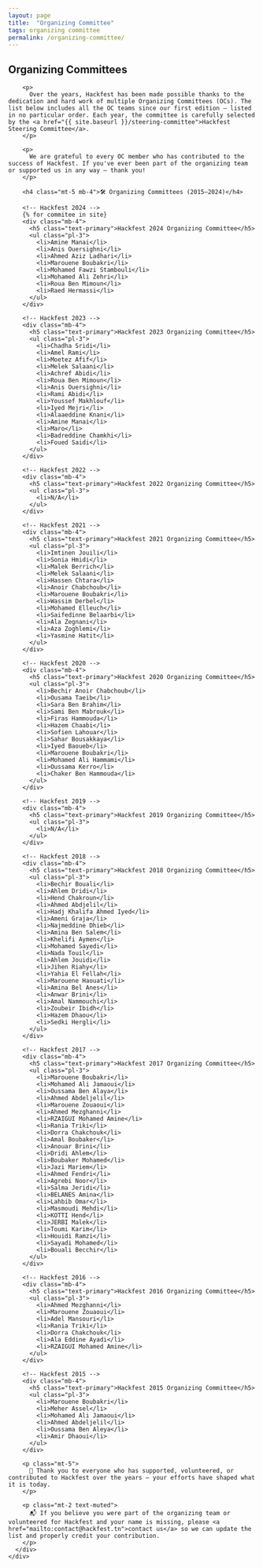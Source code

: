 ```yaml
---
layout: page
title:  "Organizing Committee"
tags: organizing committee
permalink: /organizing-committee/
---
```


<section class="content-section" id="oc">
  <div class="container">
    <div class="row">
      <div class="col-lg-10 mx-auto">
        <h2 class="mb-4">Organizing Committees</h2>

        <p>
          Over the years, Hackfest has been made possible thanks to the dedication and hard work of multiple Organizing Committees (OCs). The list below includes all the OC teams since our first edition — listed in no particular order. Each year, the committee is carefully selected by the <a href="{{ site.baseurl }}/steering-committee">Hackfest Steering Committee</a>.
        </p>

        <p>
          We are grateful to every OC member who has contributed to the success of Hackfest. If you've ever been part of the organizing team or supported us in any way — thank you!
        </p>

        <h4 class="mt-5 mb-4">🛠️ Organizing Committees (2015–2024)</h4>

        <!-- Hackfest 2024 -->
        {% for commitee in site}
        <div class="mb-4">
          <h5 class="text-primary">Hackfest 2024 Organizing Committee</h5>
          <ul class="pl-3">
            <li>Amine Manai</li>
            <li>Anis Ouersighni</li>
            <li>Ahmed Aziz Ladhari</li>
            <li>Marouene Boubakri</li>
            <li>Mohamed Fawzi Stambouli</li>
            <li>Mohamed Ali Zehri</li>
            <li>Roua Ben Mimoun</li>
            <li>Raed Hermassi</li>
          </ul>
        </div>

        <!-- Hackfest 2023 -->
        <div class="mb-4">
          <h5 class="text-primary">Hackfest 2023 Organizing Committee</h5>
          <ul class="pl-3">
            <li>Chadha Sridi</li>
            <li>Amel Rami</li>
            <li>Moetez Afif</li>
            <li>Melek Salaani</li>
            <li>Achref Abidi</li>
            <li>Roua Ben Mimoun</li>
            <li>Anis Ouersighni</li>
            <li>Rami Abidi</li>
            <li>Youssef Makhlouf</li>
            <li>Iyed Mejri</li>
            <li>Alaaeddine Knani</li>
            <li>Amine Manai</li>
            <li>Maro</li>
            <li>Badreddine Chamkhi</li>
            <li>Foued Saidi</li>
          </ul>
        </div>

        <!-- Hackfest 2022 -->
        <div class="mb-4">
          <h5 class="text-primary">Hackfest 2022 Organizing Committee</h5>
          <ul class="pl-3">
            <li>N/A</li>
          </ul>
        </div>

        <!-- Hackfest 2021 -->
        <div class="mb-4">
          <h5 class="text-primary">Hackfest 2021 Organizing Committee</h5>
          <ul class="pl-3">
            <li>Imtinen Jouili</li>
            <li>Sonia Hmidi</li>
            <li>Malek Berrich</li>
            <li>Melek Salaani</li>
            <li>Hassen Chtara</li>
            <li>Anoir Chabchoub</li>
            <li>Marouene Boubakri</li>
            <li>Wassim Derbel</li>
            <li>Mohamed Elleuch</li>
            <li>Saifedinne Belaarbi</li>
            <li>Ala Zegnani</li>
            <li>Aza Zoghlemi</li>
            <li>Yasmine Hatit</li>
          </ul>
        </div>

        <!-- Hackfest 2020 -->
        <div class="mb-4">
          <h5 class="text-primary">Hackfest 2020 Organizing Committee</h5>
          <ul class="pl-3">
            <li>Bechir Anoir Chabchoub</li>
            <li>Ousama Taeib</li>
            <li>Sara Ben Brahim</li>
            <li>Sami Ben Mabrouk</li>
            <li>Firas Hammouda</li>
            <li>Hazem Chaabi</li>
            <li>Sofien Lahouar</li>
            <li>Sahar Bousakkaya</li>
            <li>Iyed Baoueb</li>
            <li>Marouene Boubakri</li>
            <li>Mohamed Ali Hammami</li>
            <li>Oussama Kerro</li>
            <li>Chaker Ben Hammouda</li>
          </ul>
        </div>

        <!-- Hackfest 2019 -->
        <div class="mb-4">
          <h5 class="text-primary">Hackfest 2019 Organizing Committee</h5>
          <ul class="pl-3">
            <li>N/A</li>
          </ul>
        </div>

        <!-- Hackfest 2018 -->
        <div class="mb-4">
          <h5 class="text-primary">Hackfest 2018 Organizing Committee</h5>
          <ul class="pl-3">
            <li>Bechir Bouali</li>
            <li>Ahlem Dridi</li>
            <li>Hend Chakroun</li>
            <li>Ahmed Abdjelil</li>
            <li>Hadj Khalifa Ahmed Iyed</li>
            <li>Ameni Graja</li>
            <li>Najmeddine Dhieb</li>
            <li>Amina Ben Salem</li>
            <li>Khelifi Aymen</li>
            <li>Mohamed Sayedi</li>
            <li>Nada Touil</li>
            <li>Ahlem Jouidi</li>
            <li>Jihen Riahy</li>
            <li>Yahia El Fellah</li>
            <li>Marouene Haouati</li>
            <li>Amina Bel Anes</li>
            <li>Anwar Brini</li>
            <li>Amal Nammouchi</li>
            <li>Zoubeir Ibidh</li>
            <li>Hazem Dhaou</li>
            <li>Sedki Hergli</li>
          </ul>
        </div>

        <!-- Hackfest 2017 -->
        <div class="mb-4">
          <h5 class="text-primary">Hackfest 2017 Organizing Committee</h5>
          <ul class="pl-3">
            <li>Marouene Boubakri</li>
            <li>Mohamed Ali Jamaoui</li>
            <li>Oussama Ben Alaya</li>
            <li>Ahmed Abdeljelil</li>
            <li>Marouene Zouaoui</li>
            <li>Ahmed Mezghanni</li>
            <li>RZAIGUI Mohamed Amine</li>
            <li>Rania Triki</li>
            <li>Dorra Chakchouk</li>
            <li>Amal Boubaker</li>
            <li>Anouar Brini</li>
            <li>Dridi Ahlem</li>
            <li>Boubaker Mohamed</li>
            <li>Jazi Mariem</li>
            <li>Ahmed Fendri</li>
            <li>Agrebi Noor</li>
            <li>Salma Jeridi</li>
            <li>BELANES Amina</li>
            <li>Lahbib Omar</li>
            <li>Masmoudi Mehdi</li>
            <li>KOTTI Hend</li>
            <li>JERBI Malek</li>
            <li>Toumi Karim</li>
            <li>Houidi Ramzi</li>
            <li>Sayadi Mohamed</li>
            <li>Bouali Becchir</li>
          </ul>
        </div>

        <!-- Hackfest 2016 -->
        <div class="mb-4">
          <h5 class="text-primary">Hackfest 2016 Organizing Committee</h5>
          <ul class="pl-3">
            <li>Ahmed Mezghanni</li>
            <li>Marouene Zouaoui</li>
            <li>Adel Mansouri</li>
            <li>Rania Triki</li>
            <li>Dorra Chakchouk</li>
            <li>Ala Eddine Ayadi</li>
            <li>RZAIGUI Mohamed Amine</li>
          </ul>
        </div>

        <!-- Hackfest 2015 -->
        <div class="mb-4">
          <h5 class="text-primary">Hackfest 2015 Organizing Committee</h5>
          <ul class="pl-3">
            <li>Marouene Boubakri</li>
            <li>Meher Assel</li>
            <li>Mohamed Ali Jamaoui</li>
            <li>Ahmed Abdeljelil</li>
            <li>Oussama Ben Aleya</li>
            <li>Amir Dhaoui</li>
          </ul>
        </div>

        <p class="mt-5">
          🙏 Thank you to everyone who has supported, volunteered, or contributed to Hackfest over the years — your efforts have shaped what it is today.
        </p>

        <p class="mt-2 text-muted">
          📬 If you believe you were part of the organizing team or volunteered for Hackfest and your name is missing, please <a href="mailto:contact@hackfest.tn">contact us</a> so we can update the list and properly credit your contribution.
        </p>
      </div>
    </div>
  </div>
</section>
